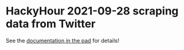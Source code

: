 # HackyHour 2021-09-28 scraping data from Twitter

See the [documentation in the pad](https://pad.gwdg.de/HackyHourGoettingen_2021-09-28) for details!